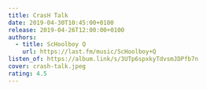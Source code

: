 ```yaml
---
title: CrasH Talk
date: 2019-04-30T10:45:00+0100
release: 2019-04-26T12:00:00+0100
authors:
  - title: ScHoolboy Q
    url: https://last.fm/music/ScHoolboy+Q
listen_of: https://album.link/s/3UTp6spxkyTdvsmJDPfb7n
cover: crash-talk.jpeg
rating: 4.5
---
```

